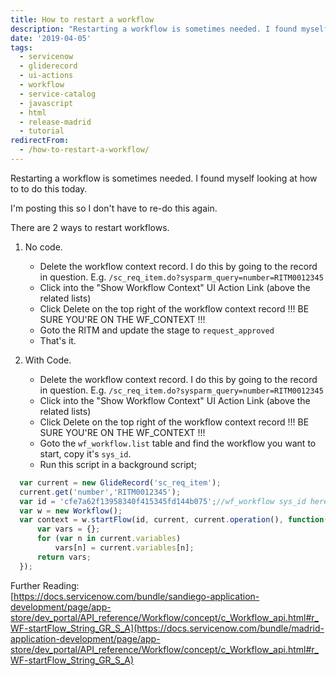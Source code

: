 ```yaml
---
title: How to restart a workflow
description: "Restarting a workflow is sometimes needed. I found myself looking at how\\\r\nto to do this today.\r\n\r\nI'm posting this so I don't have to re-do this again.\r\n\r\nT..."
date: '2019-04-05'
tags:
  - servicenow
  - gliderecord
  - ui-actions
  - workflow
  - service-catalog
  - javascript
  - html
  - release-madrid
  - tutorial
redirectFrom:
  - /how-to-restart-a-workflow/
---
```


<!--StartFragment-->

Restarting a workflow is sometimes needed. I found myself looking at how\
to to do this today.

I'm posting this so I don't have to re-do this again.

There are 2 ways to restart workflows.

1. No code.

   * Delete the workflow context record. I do this by going to the record in question. E.g. `/sc_req_item.do?sysparm_query=number=RITM0012345`
   * Click into the "Show Workflow Context" UI Action Link (above the related lists)
   * Click Delete on the top right of the workflow context record !!! BE SURE YOU'RE ON THE WF_CONTEXT !!!
   * Goto the RITM and update the stage to `request_approved`
   * That's it.
2. With Code.



    * Delete the workflow context record. I do this by going to the record in question. E.g. `/sc_req_item.do?sysparm_query=number=RITM0012345`
    * Click into the "Show Workflow Context" UI Action Link (above the related lists)
    * Click Delete on the top right of the workflow context record !!! BE SURE YOU'RE ON THE WF_CONTEXT !!!
    * Goto the `wf_workflow.list` table and find the workflow you want to start, copy it's `sys_id`.
    * Run this script in a background script;

```javascript
  var current = new GlideRecord('sc_req_item');
  current.get('number','RITM0012345');
  var id = 'cfe7a62f13958340f415345fd144b075';//wf_workflow sys_id here
  var w = new Workflow();
  var context = w.startFlow(id, current, current.operation(), function(){
      var vars = {};
      for (var n in current.variables) 
          vars[n] = current.variables[n];
      return vars;
  });
```

Further Reading:\
[https://docs.servicenow.com/bundle/sandiego-application-development/page/app-store/dev_portal/API_reference/Workflow/concept/c_Workflow_api.html#r_WF-startFlow_String_GR_S_A](https://docs.servicenow.com/bundle/madrid-application-development/page/app-store/dev_portal/API_reference/Workflow/concept/c_Workflow_api.html#r_WF-startFlow_String_GR_S_A)

<!--EndFragment-->